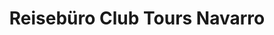 ---
title: "Reisebüro Club Tours Navarro"
url: /augsburg/reisebuero-club-tours-navarro/
shop: Reisebüro
---